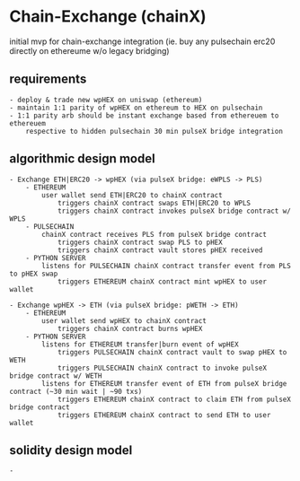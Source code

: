 # Chain-Exchange (chainX)
initial mvp for chain-exchange integration (ie. buy any pulsechain erc20 directly on ethereume w/o legacy bridging)

## requirements
	- deploy & trade new wpHEX on uniswap (ethereum)
	- maintain 1:1 parity of wpHEX on ethereum to HEX on pulsechain
	- 1:1 parity arb should be instant exchange based from ethereuem to ethereuem
		respective to hidden pulsechain 30 min pulseX bridge integration

## algorithmic design model
	- Exchange ETH|ERC20 -> wpHEX (via pulseX bridge: eWPLS -> PLS)
		- ETHEREUM
			user wallet send ETH|ERC20 to chainX contract
				triggers chainX contract swaps ETH|ERC20 to WPLS
				triggers chainX contract invokes pulseX bridge contract w/ WPLS
		- PULSECHAIN
			chainX contract receives PLS from pulseX bridge contract
				triggers chainX contract swap PLS to pHEX
				triggers chainX contract vault stores pHEX received
		- PYTHON SERVER
			listens for PULSECHAIN chainX contract transfer event from PLS to pHEX swap
				triggers ETHEREUM chainX contract mint wpHEX to user wallet

	- Exchange wpHEX -> ETH (via pulseX bridge: pWETH -> ETH)
		- ETHEREUM
			user wallet send wpHEX to chainX contract
				triggers chainX contract burns wpHEX
		- PYTHON SERVER
			listens for ETHEREUM transfer|burn event of wpHEX
				triggers PULSECHAIN chainX contract vault to swap pHEX to WETH
				triggers PULSECHAIN chainX contract to invoke pulseX bridge contract w/ WETH
			listens for ETHEREUM transfer event of ETH from pulseX bridge contract (~30 min wait | ~90 txs)
				triggers ETHEREUM chainX contract to claim ETH from pulseX bridge contract
				triggers ETHEREUM chainX contract to send ETH to user wallet

## solidity design model
	- 